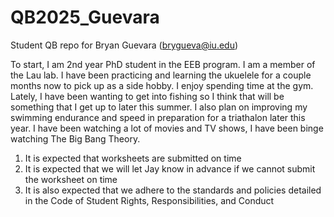 # QB2025_Guevara
Student QB repo for Bryan Guevara (brygueva@iu.edu)

To start, I am 2nd year PhD student in the EEB program. I am a member of the Lau lab. I have been practicing and learning the ukuelele for a couple months now to pick up as a side hobby. I enjoy spending time at the gym. Lately, I have been wanting to get into fishing so I think that will be something that I get up to later this summer. I also plan on improving my swimming endurance and speed in preparation for a triathalon later this year. I have been watching a lot of movies and TV shows, I have been binge watching The Big Bang Theory. 
1. It is expected that worksheets are submitted on time
2. It is expected that we will let Jay know in advance if we cannot submit the worksheet on time
3. It is also expected that we adhere to the standards and policies detailed in the Code of Student Rights, Responsibilities, and Conduct
